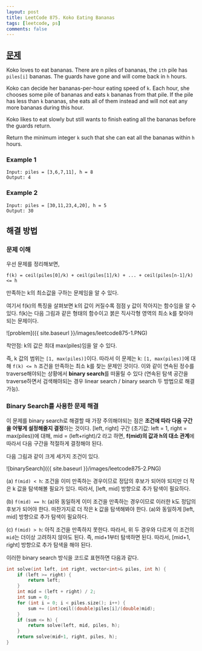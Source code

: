 ```yaml
---
layout: post
title: LeetCode 875. Koko Eating Bananas
tags: [leetcode, ps]
comments: false
---
```


## [문제](https://leetcode.com/problems/koko-eating-bananas/)

Koko loves to eat bananas. There are n piles of bananas, the `ith` pile has `piles[i]` bananas. The guards have gone and will come back in `h` hours.

Koko can decide her bananas-per-hour eating speed of `k`. Each hour, she chooses some pile of bananas and eats `k` bananas from that pile. If the pile has less than `k` bananas, she eats all of them instead and will not eat any more bananas during this hour.

Koko likes to eat slowly but still wants to finish eating all the bananas before the guards return.

Return the minimum integer `k` such that she can eat all the bananas within `h` hours.

### Example 1
```
Input: piles = [3,6,7,11], h = 8
Output: 4
```

### Example 2
```
Input: piles = [30,11,23,4,20], h = 5
Output: 30
```

## 해결 방법
### 문제 이해
우선 문제를 정리해보면,
```
f(k) = ceil(piles[0]/k) + ceil(piles[1]/k) + ... + ceil(piles[n-1]/k) <= h
```
만족하는 k의 최소값을 구하는 문제임을 알 수 있다. 

여기서 f(k)의 특징을 살펴보면 k의 값이 커질수록 점점 y 값이 작아지는 함수임을 알 수 있다. f(k)는 다음 그림과 같은 형태의 함수이고 붉은 직사각형 영역의 최소 k를 찾아야 되는 문제이다. 

![problem]({{ site.baseurl }}/images/leetcode875-1.PNG)

착안점: k의 값은 최대 max(piles)임을 알 수 있다. 

즉, k 값의 범위는 `[1, max(piles)]`이다. 
따라서 이 문제는 k: `[1, max(piles)]`에 대해 `f(k) <= h` 조건을 만족하는 최소 k를 찾는 문제인 것이다. 
이와 같이 연속된 정수를 traverse해야되는 상황에서 **binary search**를 떠올릴 수 있다 (연속된 탐색 공간을 traverse하면서 검색해야되는 경우 linear search / binary search 두 방법으로 해결 가능). 

### Binary Search를 사용한 문제 해결
이 문제를 binary search로 해결할 때 가장 주의해야되는 점은 **조건에 따라 다음 구간을 어떻게 설정해줄지 결정**하는 것이다. 
[left, right] 구간 (초기값: left = 1, right = max(piles))에 대해, mid = (left+right)/2 라고 하면, **f(mid)의 값과 h의 대소 관계**에 따라서 다음 구간을 적절하게 결정해야 된다. 

다음 그림과 같이 크게 세가지 조건이 있다. 

![binarySearch]({{ site.baseurl }}/images/leetcode875-2.PNG)

(a) `f(mid) < h`: 조건을 이미 만족하는 경우이므로 정답의 후보가 되어야 되지만 더 작은 k 값을 탐색해볼 필요가 있다. 따라서, [left, mid] 방향으로 추가 탐색이 필요하다. 

(b) `f(mid) == h`: (a)와 동일하게 이미 조건을 만족하는 경우이므로 이러한 k도 정답의 후보가 되어야 한다. 마찬가지로 더 작은 k 값을 탐색해봐야 한다. (a)와 동일하게 [left, mid] 방향으로 추가 탐색이 필요하다. 

(c) `f(mid) > h`: 아직 조건을 만족하지 못한다. 따라서, 위 두 경우와 다르게 이 조건의 `mid`는 더이상 고려하지 않아도 된다. 즉, mid+1부터 탐색하면 된다. 따라서, [mid+1, right] 방향으로 추가 탐색을 해야 된다. 

이러한 binary search 방식을 코드로 표현하면 다음과 같다. 
```cpp
int solve(int left, int right, vector<int>& piles, int h) {
    if (left >= right) {
        return left;
    }
    int mid = (left + right) / 2;
    int sum = 0;
    for (int i = 0; i < piles.size(); i++) {
        sum += (int)ceil((double)piles[i]/(double)mid);
    }
    if (sum <= h) {
        return solve(left, mid, piles, h);
    }
    return solve(mid+1, right, piles, h);
}
```
